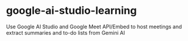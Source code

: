 # google-ai-studio-learning
Use Google AI Studio and Google Meet API/Embed to host meetings and extract summaries and to-do lists from Gemini AI

